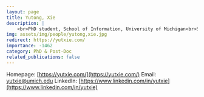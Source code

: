 ```yaml
---
layout: page
title: Yutong, Xie
description: |
    <br>PhD student, School of Information, University of Michigan<br>Sep 2020 -- Present
img: assets/img/people/yutong,xie.jpg
redirect: https://yutxie.com/
importance: -1462
category: PhD & Post-Doc
related_publications: false
---
```

Homepage: [https://yutxie.com/](https://yutxie.com/)
Email: [yutxie@umich.edu](mailto:yutxie@umich.edu)
LinkedIn: [https://www.linkedin.com/in/yutxie](https://www.linkedin.com/in/yutxie)
